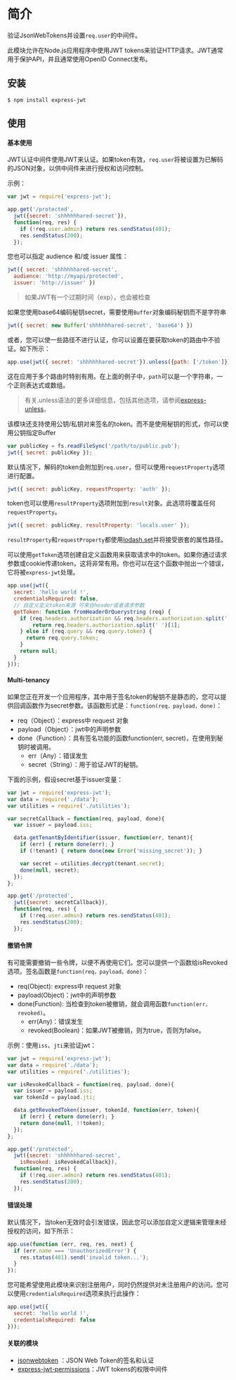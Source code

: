# 简介

验证JsonWebTokens并设置`req.user`的中间件。

此模块允许在Node.js应用程序中使用JWT tokens来验证HTTP请求。JWT通常用于保护API，并且通常使用OpenID Connect发布。

## 安装

```shell
$ npm install express-jwt
```
## 使用

#### 基本使用

JWT认证中间件使用JWT来认证。如果token有效，`req.user`将被设置为已解码的JSON对象，以供中间件来进行授权和访问控制。

示例：

```javascript
var jwt = require('express-jwt');

app.get('/protected',
  jwt({secret: 'shhhhhhared-secret'}),
  function(req, res) {
    if (!req.user.admin) return res.sendStatus(401);
    res.sendStatus(200);
  });
```

您也可以指定 audience 和/或 issuer 属性：

```javascript
jwt({ secret: 'shhhhhhared-secret',
  audience: 'http://myapi/protected',
  issuer: 'http://issuer' })
```

> 如果JWT有一个过期时间（exp），也会被检查

如果您使用base64编码秘钥secret，需要使用`Buffer`对象编码秘钥而不是字符串

```javascript
jwt({ secret: new Buffer('shhhhhhared-secret', 'base64') })
```

或者，您可以使一些路径不进行认证，你可以设置在要获取token的路由中不验证。如下所示：

```javascript
app.use(jwt({ secret: 'shhhhhhared-secret'}).unless({path: ['/token']}));
```

这在应用于多个路由时特别有用。在上面的例子中，`path`可以是一个字符串，一个正则表达式或数组。

> 有关.unless语法的更多详细信息，包括其他选项，请参阅[express-unless](https://github.com/jfromaniello/express-unless)。

该模块还支持使用公钥/私钥对来签名的token。而不是使用秘钥的形式，你可以使用公钥指定Buffer

```javascript
var publicKey = fs.readFileSync('/path/to/public.pub');
jwt({ secret: publicKey });
```

默认情况下，解码的token会附加到`req.user`，但可以使用`requestProperty`选项进行配置。

```javascript
jwt({ secret: publicKey, requestProperty: 'auth' });
```

token也可以使用`resultProperty`选项附加到`result`对象。此选项将覆盖任何`requestProperty`。

```javascript
jwt({ secret: publicKey, resultProperty: 'locals.user' });
```

`resultProperty`和`requestProperty`都使用[lodash.set](https://lodash.com/docs/4.17.4#set)并将接受嵌套的属性路径。

可以使用`getToken`选项创建自定义函数用来获取请求中的token。如果你通过请求参数或cookie传递token，这将非常有用。你也可以在这个函数中抛出一个错误，它将被`express-jwt`处理。

```javascript
app.use(jwt({
  secret: 'hello world !',
  credentialsRequired: false,
  // 自定义定义token来源 可来自header或者请求参数
  getToken: function fromHeaderOrQuerystring (req) {
    if (req.headers.authorization && req.headers.authorization.split(' ')[0] === 'Bearer') {
        return req.headers.authorization.split(' ')[1];
    } else if (req.query && req.query.token) {
      return req.query.token;
    }
    return null;
  }
}));
```

#### Multi-tenancy

如果您正在开发一个应用程序，其中用于签名token的秘钥不是静态的，您可以提供回调函数作为secret参数。该函数形式是：`function(req，payload，done)`：

* req（Object）：express中 request 对象
* payload（Object）：jwt中的声明参数
* done（Function）：具有签名功能的函数function(err, secret)，在使用到秘钥时被调用。
  * err（Any）：错误发生
  * secret（String）：用于验证JWT的秘钥。

下面的示例，假设secret基于issuer变量：

```javascript
var jwt = require('express-jwt');
var data = require('./data');
var utilities = require('./utilities');

var secretCallback = function(req, payload, done){
  var issuer = payload.iss;

  data.getTenantByIdentifier(issuer, function(err, tenant){
    if (err) { return done(err); }
    if (!tenant) { return done(new Error('missing_secret')); }

    var secret = utilities.decrypt(tenant.secret);
    done(null, secret);
  });
};

app.get('/protected',
  jwt({secret: secretCallback}),
  function(req, res) {
    if (!req.user.admin) return res.sendStatus(401);
    res.sendStatus(200);
  });
```

#### 撤销令牌 

有可能需要撤销一些令牌，以便不再使用它们。您可以提供一个函数给isRevoked选项。签名函数是`function(req，payload，done)`：

* req(Object): express中 request 对象
* payload(Object)：jwt中的声明参数
* done(Function): 当检查到token被撤销，就会调用函数`function(err，revoked)`。
  * err(Any)：错误发生
  * revoked(Boolean)：如果JWT被撤销，则为true，否则为false。

示例：使用`iss`、`jti`来验证jwt：

```javascript
var jwt = require('express-jwt');
var data = require('./data');
var utilities = require('./utilities');

var isRevokedCallback = function(req, payload, done){
  var issuer = payload.iss;
  var tokenId = payload.jti;

  data.getRevokedToken(issuer, tokenId, function(err, token){
    if (err) { return done(err); }
    return done(null, !!token);
  });
};

app.get('/protected',
  jwt({secret: 'shhhhhhared-secret',
    isRevoked: isRevokedCallback}),
  function(req, res) {
    if (!req.user.admin) return res.sendStatus(401);
    res.sendStatus(200);
  });
```

#### 错误处理

默认情况下，当token无效时会引发错误，因此您可以添加自定义逻辑来管理未经授权的访问，如下所示：

```javascript
app.use(function (err, req, res, next) {
  if (err.name === 'UnauthorizedError') {
    res.status(401).send('invalid token...');
  }
});
```

您可能希望使用此模块来识别注册用户，同时仍然提供对未注册用户的访问。您可以使用`credentialsRequired`选项来执行此操作：

```javascript
app.use(jwt({
  secret: 'hello world !',
  credentialsRequired: false
}));
```

#### 关联的模块

* [jsonwebtoken](https://github.com/auth0/node-jsonwebtoken) ：JSON Web Token的签名和认证
* [express-jwt-permissions](https://github.com/MichielDeMey/express-jwt-permissions)：JWT tokens的权限中间件
